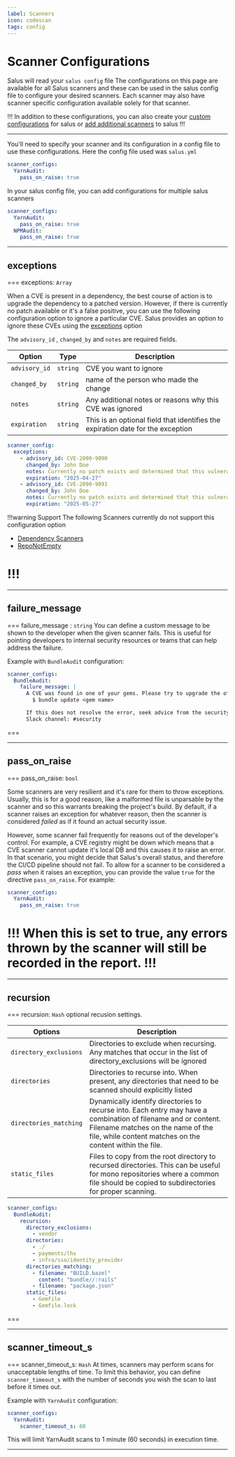 ```yaml
---
label: Scanners
icon: codescan
tags: config
---
```

# Scanner Configurations
Salus will read your `salus config` file 
The configurations on this page are available for all Salus scanners and these can be used in the salus config file to configure your desired scanners. Each scanner may also have scanner specific configuration available solely for that scanner. 

!!!
In addition to these configurations, you can also create your [custom configurations](/guides/development/custom_configurations/) for salus or [add additional scanners](/guides/development/adding_custom_scanners/) to salus
!!!

---

You'll need to specify your scanner and its configuration in a config file to use these configurations. Here the config file used was `salus.yml`
```yml salus.yml
scanner_configs:
  YarnAudit:
    pass_on_raise: true
```

In your salus config file, you can add configurations for multiple salus scanners 
```yml salus.yml
scanner_configs:
  YarnAudit:
    pass_on_raise: true
  NPMAudit:
    pass_on_raise: true
```
---
## exceptions
=== exceptions: `Array`

When a CVE is present in a dependency, the best course of action is to upgrade the dependency to a patched version. However, if there is currently no patch available or it's a false positive, you can use the following configuration option to ignore a particular CVE. Salus provides an option to ignore these CVEs using the [exceptions](#exceptions) option

The `advisory_id` , `changed_by`  and `notes` are required fields.

Option | Type | Description
--- |   --- |   ---
`advisory_id` | `string` | CVE you want to ignore
`changed_by` | `string` | name of the person who made the change
`notes` | `string` | Any additional notes or reasons why this CVE was ignored
`expiration` | `string` | This is an optional field that identifies the expiration date for the exception

```yml
scanner_config:
  exceptions:
    - advisory_id: CVE-2090-9090
      changed_by: John Doe
      notes: Currently no patch exists and determined that this vulnerability is not exploitable.
      expiration: "2025-04-27"
    - advisory_id: CVE-2090-9091
      changed_by: John Doe
      notes: Currently no patch exists and determined that this vulnerability is not exploitable.
      expiration: "2025-05-27"
```

!!!warning Support
The following Scanners currently do not support this configuration option
- [Dependency Scanners](/configuration/scanners/dependency_scanners)
- [RepoNotEmpty](/configuration/scanners/repository_not_blank/)

!!!
===

---

## failure_message
=== failure_message : `string`
You can define a custom message to be shown to the developer when the given scanner fails. This is useful for pointing developers to internal security resources or teams that can help address the failure.

Example with `BundleAudit` configuration:

```yml salus.yml
scanner_configs:
  BundleAudit:
    failure_message: |
      A CVE was found in one of your gems. Please try to upgrade the offending gem.
        $ bundle update <gem name>

      If this does not resolve the error, seek advice from the security team.
      Slack channel: #security
```
===

---
## pass_on_raise
=== pass_on_raise: `bool`

Some scanners are very resilient and it's rare for them to throw exceptions. Usually, this is for a good reason, like a malformed file is unparsable by the scanner and so this warrants breaking the project's build. By default, if a scanner raises an exception for whatever reason, then the scanner is considered _failed_ as if it found an actual security issue.

However, some scanner fail frequently for reasons out of the developer's control. For example, a CVE registry might be down which means that a CVE scanner cannot update it's local DB and this causes it to raise an error. In that scenario, you might decide that Salus's overall status, and therefore the CI/CD pipeline should not fail. To allow for a scanner to be considered a _pass_ when it raises an exception, you can provide the value `true` for the directive `pass_on_raise`. For example:

```yml salus.yml
scanner_configs:
  YarnAudit:
    pass_on_raise: true
```
!!!
When this is set to true, any errors thrown by the scanner will still be recorded in the report.
!!!
===

---

## recursion
=== recursion: `Hash`
optional recusion settings. 

Options | Description
--- | ---
`directory_exclusions` | Directories to exclude when recursing. Any matches that occur in the list of directory_exclusions will be ignored
`directories` | Directories to recurse into.  When present, any directories that need to be scanned should explicitly listed
`directories_matching` |  Dynamically identify directories to recurse into. Each entry may have a combination of filename and or content.  Filename matches on the name of the file, while content matches on the content within the file.
`static_files` | Files to copy from the root directory to recursed directories. This can be useful for mono repositories where a common file should be copied to subdirectories for proper scanning.

```yml
scanner_configs:
  BundleAudit:
    recursion:   
      directory_exclusions: 
        - vendor
      directories: 
        - ./
        - payments/lhv
        - infra/sso/identity_provider
      directories_matching: 
        - filename: "BUILD.bazel"
          content: "bundle//:rails"
        - filename: "package.json"
      static_files: 
        - Gemfile
        - Gemfile.lock
```
===

---

## scanner_timeout_s
=== scanner_timeout_s: `Hash`
At times, scanners may perform scans for unacceptable lengths of time. To limit this behavior, you can define `scanner_timeout_s` with the number of seconds you wish the scan to last before it times out.  

Example with `YarnAudit` configuration:

```yml salus.yml
scanner_configs:
  YarnAudit:
    scanner_timeout_s: 60
```

This will limit YarnAudit scans to 1 minute (60 seconds) in execution time.

---
